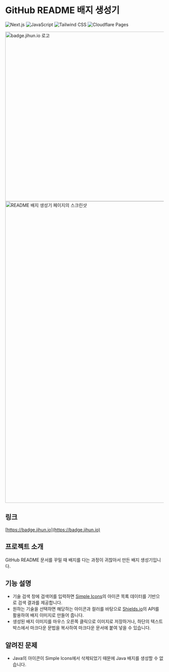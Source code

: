 # GitHub README 배지 생성기
![Next.js](https://img.shields.io/badge/Next.js-000000?style=for-the-badge&logo=Nextdotjs&logoColor=white)
![JavaScript](https://img.shields.io/badge/JavaScript-F7DF1E?style=for-the-badge&logo=JavaScript&logoColor=black)
![Tailwind CSS](https://img.shields.io/badge/Tailwind%20CSS-06B6D4?style=for-the-badge&logo=TailwindCSS&logoColor=white)
![Cloudflare Pages](https://img.shields.io/badge/Cloudflare%20Pages-F38020?style=for-the-badge&logo=CloudflarePages&logoColor=white)

<img width="540" alt="badge.jihun.io 로고" src="https://github.com/user-attachments/assets/6ebcab44-ce20-4fdb-95b9-38f42dc467e0">


<img width="960" alt="README 배지 생성기 페이지의 스크린샷" src="https://github.com/user-attachments/assets/6fe4e3c5-f811-4068-8285-6d3e5897020a">


## 링크
[https://badge.jihun.io](https://badge.jihun.io)

## 프로젝트 소개

GitHub README 문서를 꾸밀 때 배지를 다는 과정이 귀찮아서 만든 배지 생성기입니다.

## 기능 설명

- 기술 검색 창에 검색어를 입력하면 [Simple Icons](https://simpleicons.org/)의 아이콘 목록 데이터를 기반으로 검색 결과를 제공합니다.
- 원하는 기술을 선택하면 해당하는 아이콘과 컬러를 바탕으로 [Shields.io](https://shields.io)의 API를 활용하여 배지 이미지로 만들어 줍니다.
- 생성된 배지 이미지를 마우스 오른쪽 클릭으로 이미지로 저장하거나, 하단의 텍스트 박스에서 마크다운 문법을 복사하여 마크다운 문서에 붙여 넣을 수 있습니다.

## 알려진 문제

- Java의 아이콘이 Simple Icons에서 삭제되었기 때문에 Java 배지를 생성할 수 없습니다.
